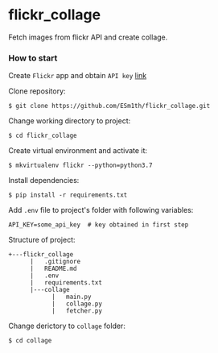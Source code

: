 # flickr_collage
Fetch images from flickr API and create collage.

### How to start
Create `Flickr` app and obtain `API key` [link](https://www.flickr.com/services/apps/create/apply/)

Clone repository:
```
$ git clone https://github.com/ESm1th/flickr_collage.git
```

Change working directory to project:
```
$ cd flickr_collage
```

Create virtual environment and activate it:
```
$ mkvirtualenv flickr --python=python3.7
```

Install dependencies:
```
$ pip install -r requirements.txt
```

Add `.env` file to project's folder with following variables:
```
API_KEY=some_api_key  # key obtained in first step
```

Structure of project:
```
+---flickr_collage
      |   .gitignore
      |   README.md
      |   .env
      |   requirements.txt
      |---collage
            |   main.py
            |   collage.py
            |   fetcher.py
```

Change derictory to `collage` folder:
```
$ cd collage
```
